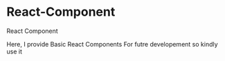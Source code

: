 # React-Component
React Component 

Here, I provide Basic React Components For futre developement so kindly use it
